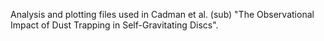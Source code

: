 Analysis and plotting files used in Cadman et al. (sub) "The Observational Impact of Dust Trapping in Self-Gravitating Discs".

